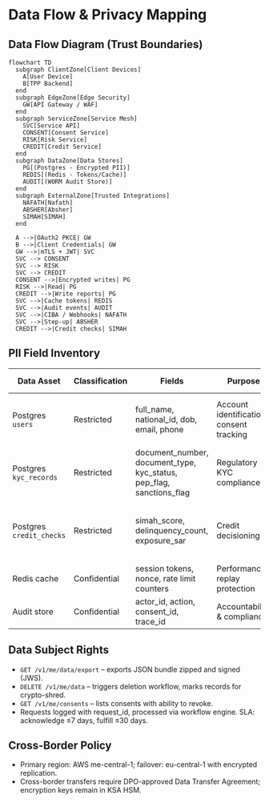 # Data Flow & Privacy Mapping

## Data Flow Diagram (Trust Boundaries)
```mermaid
flowchart TD
  subgraph ClientZone[Client Devices]
    A[User Device]
    B[TPP Backend]
  end
  subgraph EdgeZone[Edge Security]
    GW[API Gateway / WAF]
  end
  subgraph ServiceZone[Service Mesh]
    SVC[Service API]
    CONSENT[Consent Service]
    RISK[Risk Service]
    CREDIT[Credit Service]
  end
  subgraph DataZone[Data Stores]
    PG[(Postgres - Encrypted PII)]
    REDIS[(Redis - Tokens/Cache)]
    AUDIT[(WORM Audit Store)]
  end
  subgraph ExternalZone[Trusted Integrations]
    NAFATH[Nafath]
    ABSHER[Absher]
    SIMAH[SIMAH]
  end

  A -->|OAuth2 PKCE| GW
  B -->|Client Credentials| GW
  GW -->|mTLS + JWT| SVC
  SVC --> CONSENT
  SVC --> RISK
  SVC --> CREDIT
  CONSENT -->|Encrypted writes| PG
  RISK -->|Read| PG
  CREDIT -->|Write reports| PG
  SVC -->|Cache tokens| REDIS
  SVC -->|Audit events| AUDIT
  SVC -->|CIBA / Webhooks| NAFATH
  SVC -->|Step-up| ABSHER
  CREDIT -->|Credit checks| SIMAH
```

## PII Field Inventory

| Data Asset | Classification | Fields | Purpose | Lawful Basis | Retention | Notes |
|------------|----------------|--------|---------|--------------|-----------|-------|
| Postgres `users` | Restricted | full_name, national_id, dob, email, phone | Account identification, consent tracking | Consent + Legitimate interest (PDPL Art. 5) | 5 years post account closure | National ID stored encrypted, masked in logs. |
| Postgres `kyc_records` | Restricted | document_number, document_type, kyc_status, pep_flag, sanctions_flag | Regulatory KYC compliance | Legal obligation | 10 years per SAMA | Access limited via RLS. |
| Postgres `credit_checks` | Restricted | simah_score, delinquency_count, exposure_sar | Credit decisioning | Consent | 3 years | Aggregated for analytics via anonymized views. |
| Redis cache | Confidential | session tokens, nonce, rate limit counters | Performance, replay protection | Legitimate interest | 24 hours | Tokens salted, hashed. |
| Audit store | Confidential | actor_id, action, consent_id, trace_id | Accountability & compliance | Legal obligation | 7 years (immutable) | Stored in WORM S3 bucket. |

## Data Subject Rights
- `GET /v1/me/data/export` – exports JSON bundle zipped and signed (JWS).
- `DELETE /v1/me/data` – triggers deletion workflow, marks records for crypto-shred.
- `GET /v1/me/consents` – lists consents with ability to revoke.
- Requests logged with request_id, processed via workflow engine. SLA: acknowledge ≤7 days, fulfill ≤30 days.

## Cross-Border Policy
- Primary region: AWS me-central-1; failover: eu-central-1 with encrypted replication.
- Cross-border transfers require DPO-approved Data Transfer Agreement; encryption keys remain in KSA HSM.
